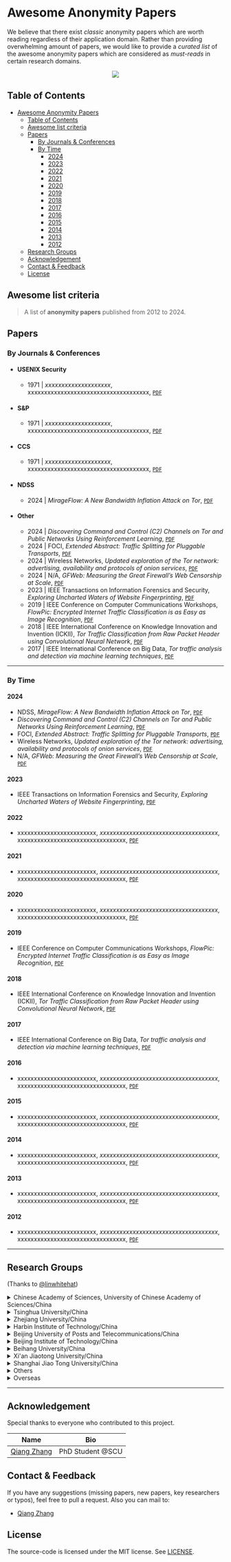 # Awesome Anonymity Papers

We believe that there exist *classic* anonymity papers which are worth reading regardless of their application domain. Rather than providing overwhelming amount of papers, we would like to provide a *curated list* of the awesome anonymity papers which are considered as *must-reads* in certain research domains.

<div style="text-align: center">
 <img src="assets/cyber_security.jpg" atl="banner"/>
</div>

## Table of Contents

- [Awesome Anonymity Papers](#awesome-anonymity-papers)
  - [Table of Contents](#table-of-contents)
  - [Awesome list criteria](#awesome-list-criteria)
  - [Papers](#papers)
    - [By Journals \& Conferences](#by-journals--conferences)
    - [By Time](#by-time)
      - [2024](#2024)
      - [2023](#2023)
      - [2022](#2022)
      - [2021](#2021)
      - [2020](#2020)
      - [2019](#2019)
      - [2018](#2018)
      - [2017](#2017)
      - [2016](#2016)
      - [2015](#2015)
      - [2014](#2014)
      - [2013](#2013)
      - [2012](#2012)
  - [Research Groups](#research-groups)
  - [Acknowledgement](#acknowledgement)
  - [Contact \& Feedback](#contact--feedback)
  - [License](#license)

## Awesome list criteria

> A list of **anonymity papers** published from 2012 to 2024.

## Papers

### By Journals & Conferences

- #### USENIX Security

  - 1971 | *xxxxxxxxxxxxxxxxxxxx*, xxxxxxxxxxxxxxxxxxxxxxxxxxxxxxxxxxxxx, [`PDF`](https://arxiv.org/pdf/0000.04528.pdf)
- #### S&P

  - 1971 | *xxxxxxxxxxxxxxxxxxxx*, xxxxxxxxxxxxxxxxxxxxxxxxxxxxxxxxxxxxx, [`PDF`](https://arxiv.org/pdf/0000.04528.pdf)
- #### CCS

  - 1971 | *xxxxxxxxxxxxxxxxxxxx*, xxxxxxxxxxxxxxxxxxxxxxxxxxxxxxxxxxxxx, [`PDF`](https://arxiv.org/pdf/0000.04528.pdf)
- #### NDSS

  - 2024 | *MirageFlow: A New Bandwidth Inflation Attack on Tor*, [`PDF`](https://www.ndss-symposium.org/wp-content/uploads/2024-1133-paper.pdf)
- #### Other

  - 2024 | *Discovering Command and Control (C2) Channels on Tor and Public Networks Using Reinforcement Learning*, [`PDF`](https://arxiv.org/pdf/2402.09200.pdf)
  - 2024 | FOCI, *Extended Abstract: Traffic Splitting for Pluggable Transports*, [`PDF`](https://petsymposium.org/foci/2024/foci-2024-0004.pdf)
  - 2024 | Wireless Networks, *Updated exploration of the Tor network: advertising, availability and protocols of onion services*, [`PDF`](https://link.springer.com/article/10.1007/s11276-024-03679-4)
  - 2024 | N/A, *GFWeb: Measuring the Great Firewall’s Web Censorship at Scale*, [`PDF`](https://www3.cs.stonybrook.edu/~mikepo/papers/gfweb.sec24.pdf)
  - 2023 | IEEE Transactions on Information Forensics and Security, *Exploring Uncharted Waters of Website Fingerprinting*, [`PDF`](https://ieeexplore.ieee.org/abstract/document/10356094)
  - 2019 | IEEE Conference on Computer Communications Workshops, *FlowPic: Encrypted Internet Traffic Classification is as Easy as Image Recognition*, [`PDF`](https://ieeexplore.ieee.org/abstract/document/8845315)
  - 2018 | IEEE International Conference on Knowledge Innovation and Invention (ICKII), *Tor Traffic Classification from Raw Packet Header using Convolutional Neural Network*, [`PDF`](https://ieeexplore.ieee.org/abstract/document/8569113)
  - 2017 | IEEE International Conference on Big Data, *Tor traffic analysis and detection via machine learning techniques*, [`PDF`](https://ieeexplore.ieee.org/abstract/document/8258487)

***

### By Time

#### 2024

- NDSS, *MirageFlow: A New Bandwidth Inflation Attack on Tor*, [`PDF`](https://www.ndss-symposium.org/wp-content/uploads/2024-1133-paper.pdf)  
- *Discovering Command and Control (C2) Channels on Tor and Public Networks Using Reinforcement Learning*, [`PDF`](https://arxiv.org/pdf/2402.09200.pdf)
- FOCI, *Extended Abstract: Traffic Splitting for Pluggable Transports*, [`PDF`](https://petsymposium.org/foci/2024/foci-2024-0004.pdf)
- Wireless Networks, *Updated exploration of the Tor network: advertising, availability and protocols of onion services*, [`PDF`](https://link.springer.com/article/10.1007/s11276-024-03679-4)
- N/A, *GFWeb: Measuring the Great Firewall’s Web Censorship at Scale*, [`PDF`](https://www3.cs.stonybrook.edu/~mikepo/papers/gfweb.sec24.pdf)

#### 2023

- IEEE Transactions on Information Forensics and Security, *Exploring Uncharted Waters of Website Fingerprinting*, [`PDF`](https://ieeexplore.ieee.org/abstract/document/10356094)

#### 2022

- xxxxxxxxxxxxxxxxxxxxxxxx, *xxxxxxxxxxxxxxxxxxxxxxxxxxxxxxxxxxxx*, xxxxxxxxxxxxxxxxxxxxxxxxxxxxxxxxx, [`PDF`](https://arxiv.org/pdf/0000.04528.pdf)

#### 2021

- xxxxxxxxxxxxxxxxxxxxxxxx, *xxxxxxxxxxxxxxxxxxxxxxxxxxxxxxxxxxxx*, xxxxxxxxxxxxxxxxxxxxxxxxxxxxxxxxx, [`PDF`](https://arxiv.org/pdf/0000.04528.pdf)

#### 2020

- xxxxxxxxxxxxxxxxxxxxxxxx, *xxxxxxxxxxxxxxxxxxxxxxxxxxxxxxxxxxxx*, xxxxxxxxxxxxxxxxxxxxxxxxxxxxxxxxx, [`PDF`](https://arxiv.org/pdf/0000.04528.pdf)

#### 2019

- IEEE Conference on Computer Communications Workshops, *FlowPic: Encrypted Internet Traffic Classification is as Easy as Image Recognition*, [`PDF`](https://ieeexplore.ieee.org/abstract/document/8845315)

#### 2018

- IEEE International Conference on Knowledge Innovation and Invention (ICKII), *Tor Traffic Classification from Raw Packet Header using Convolutional Neural Network*, [`PDF`](https://ieeexplore.ieee.org/abstract/document/8569113)

#### 2017

- IEEE International Conference on Big Data, *Tor traffic analysis and detection via machine learning techniques*, [`PDF`](https://ieeexplore.ieee.org/abstract/document/8258487)

#### 2016

- xxxxxxxxxxxxxxxxxxxxxxxx, *xxxxxxxxxxxxxxxxxxxxxxxxxxxxxxxxxxxx*, xxxxxxxxxxxxxxxxxxxxxxxxxxxxxxxxx, [`PDF`](https://arxiv.org/pdf/0000.04528.pdf)

#### 2015

- xxxxxxxxxxxxxxxxxxxxxxxx, *xxxxxxxxxxxxxxxxxxxxxxxxxxxxxxxxxxxx*, xxxxxxxxxxxxxxxxxxxxxxxxxxxxxxxxx, [`PDF`](https://arxiv.org/pdf/0000.04528.pdf)

#### 2014

- xxxxxxxxxxxxxxxxxxxxxxxx, *xxxxxxxxxxxxxxxxxxxxxxxxxxxxxxxxxxxx*, xxxxxxxxxxxxxxxxxxxxxxxxxxxxxxxxx, [`PDF`](https://arxiv.org/pdf/0000.04528.pdf)

#### 2013

- xxxxxxxxxxxxxxxxxxxxxxxx, *xxxxxxxxxxxxxxxxxxxxxxxxxxxxxxxxxxxx*, xxxxxxxxxxxxxxxxxxxxxxxxxxxxxxxxx, [`PDF`](https://arxiv.org/pdf/0000.04528.pdf)

#### 2012

- xxxxxxxxxxxxxxxxxxxxxxxx, *xxxxxxxxxxxxxxxxxxxxxxxxxxxxxxxxxxxx*, xxxxxxxxxxxxxxxxxxxxxxxxxxxxxxxxx, [`PDF`](https://arxiv.org/pdf/0000.04528.pdf)

***

## Research Groups

(Thanks to [@linwhitehat](https://github.com/linwhitehat))

<details>
<summary>
Chinese Academy of Sciences, University of Chinese Academy of Sciences/China
</summary>

- [Gang Xiong](https://people.ucas.ac.cn/~xionggang) (Institute of Information Engineering)
- [Kai Chen](https://people.ucas.ac.cn/~kaichen) (Institute of Information Engineering)
- [Qixu Liu](https://people.ucas.ac.cn/~liuqixu) (Institute of Information Engineering)
- [Guozhu Meng](https://people.ucas.ac.cn/~gzmeng) (Institute of Information Engineering)
- [Qingyun Liu](https://people.ucas.ac.cn/~0027674) (Institute of Information Engineering)
- [Zhigang Lu](https://people.ucas.ac.cn/~luzhigang) (Institute of Information Engineering)
- [Xiaodong Li](https://people.ucas.edu.cn/~LEE) (Institute of Computing Technology)
- [Zhenyu Li](http://www.ict.ac.cn/sourcedb_2018_ict_cas/cn/jssrck/201111/t20111114_3395505.html) (Institute of Computing Technology)
- [Yujun Zhang](https://people.ucas.ac.cn/~yujun) (Institute of Computing Technology)
- [Yuqing Zhang](https://people.ucas.ac.cn/~zhangyuqing) (School of Computer Science and Technology)
</details>

<details>
<summary>
Tsinghua University/China
</summary>

- [Ke Xu](http://www.thucsnet.org/xuke.html)
- [Jiahai Yang](https://nmgroup.tsinghua.edu.cn/yjh/)
- [Haixin Duan](http://netsec.ccert.edu.cn/people/duanhx/)
- [Jianjun Chen](https://www.jianjunchen.com/)
- [Dan Li](https://www.cs.tsinghua.edu.cn/info/1126/3948.htm)
- [Yong Cui](https://www.cs.tsinghua.edu.cn/info/1126/3589.htm)
- [Mingwei Xu](https://www.cs.tsinghua.edu.cn/info/1126/3580.htm)
- [Xia Yin](https://www.cs.tsinghua.edu.cn/info/1126/3578.htm)
- [Qi Li](https://www.insc.tsinghua.edu.cn/info/1157/2851.htm)
- [Dan Pei](https://www.cs.tsinghua.edu.cn/info/1127/3597.htm)
- [Zhiliang Wang](https://www.cs.tsinghua.edu.cn/info/1127/3593.htm)
- [Chao Zhang](https://netsec.ccert.edu.cn/chs/people/chaoz/)
</details>

<details>
<summary>
Zhejiang University/China
</summary>

- [Shouling Ji](https://person.zju.edu.cn/sji#0)
- [Wenyuan Xu](https://person.zju.edu.cn/wyxu#0)
- [Meng Luo](https://person.zju.edu.cn/mengluo#0)
- [Kui Ren](https://person.zju.edu.cn/kuiren)
- [Fan Zhang](https://person.zju.edu.cn/fanzhang)
</details>

<details>
<summary>
Harbin Institute of Technology/China
</summary>

- [Weizhe (James) Zhang](https://homepage.hit.edu.cn/wzzhang)
- [Xiangzhan Yu](https://homepage.hit.edu.cn/yuxiangzhan)
- [Hui (Sophia) He](https://homepage.hit.edu.cn/huihe)
- [Junbao Li](https://homepage.hit.edu.cn/lijunbao)
- [Zhaoxin Zhang](https://homepage.hit.edu.cn/zhangzhaoxin)
</details>

<details>
<summary>
Beijing University of Posts and Telecommunications/China
</summary>

- [Shize Guo](https://scss.bupt.edu.cn/info/1063/5386.htm)
- [Dongbin Wang](https://scss.bupt.edu.cn/info/1249/5098.htm)
- [Zhongliang Yang](https://scss.bupt.edu.cn/info/1247/5070.htm)
</details>

<details>
<summary>
Beijing Institute of Technology/China
</summary>

- [Changzhen Hu](https://cst.bit.edu.cn/szdw/jsml/bssds/ca94335a79114dbe9ae967e53ca86bec.htm)
- [Liehuang Zhu](https://cs.bit.edu.cn/szdw/jsml/wlkjaqxy/zlh/index.htm)
- [Meng Shen](https://cst.bit.edu.cn/szdw/jsml/bssds/86728e84066248b0b13bdf04f685817f.htm)
- [Xuhui Ding](https://cst.bit.edu.cn/szdw/jsml/bssds/711aba6ea79b41618a2f2fac616652a9.htm)
</details>

<details>
<summary>
Beihang University/China
</summary>

- [Jian Mao](https://shi.buaa.edu.cn/maojian/zh_CN/index.htm)
- [Sheng Hong](http://shi.buaa.edu.cn/hongsheng/zh_CN/index.htm)
- [Ying Gao](https://shi.buaa.edu.cn/gaoying/zh_CN/index.htm)
</details>

<details>
<summary>
Xi'an Jiaotong University/China
</summary>

- [Xiaohong Guan](https://www.xjtu.edu.cn/jsnr.jsp?wbtreeid=1632&wbwbxjtuteacherid=502)
- [Chao Shen](https://gr.xjtu.edu.cn/web/cshen)
</details>

<details>
<summary>
Shanghai Jiao Tong University/China
</summary>

- [Guoxing Chen](https://donnod.github.io/)
- [Haojin Zhu](https://nsec.sjtu.edu.cn/~hjzhu/)
</details>

<details>
<summary>
Others
</summary>

- [Guang Cheng](https://cyber.seu.edu.cn/cg1/list.htm) (Southeast University/China)
- [Fengwei Zhang](https://fengweiz.github.io/) (Southern University of Science and Technology/China)
- [Qian Wang](http://nisplab.whu.edu.cn/people.html) (Wuhan University/China)
- [Min Yang](https://cs.fudan.edu.cn/3e/d7/c25921a278231/page.htm) (Fudan University/China)
- [Shuguang Cui](https://sse.cuhk.edu.cn/en/faculty/cuishuguang) (The Chinese University of Hong Kong/China)
</details>
  
<details>
<summary>
Overseas
</summary>

- [Xuemin (Sherman) Shen](https://uwaterloo.ca/scholar/sshen) (University of Waterloo/Canada)
- [Xiaofeng Wang](https://homes.luddy.indiana.edu/xw7/) (Indiana University Bloomington/United States)
- [Tao Wang](https://www.cs.sfu.ca/~taowang/) (Simon Fraser University/Canada)
- [Ivan Martinovic](https://www.cs.ox.ac.uk/people/ivan.martinovic/) (University of Oxford/United Kingdom)
- [Amir Houmansadr](https://people.cs.umass.edu/~amir/) (University of Massachusetts Amherst/United States)
- [Giuseppe Aceto](http://wpage.unina.it/giuseppe.aceto/) (Università di Napoli Federico II/Italy)
- [Antonio Pescapè](http://wpage.unina.it/pescape/) (Università di Napoli Federico II/Italy)
- [Thorsten Holz](https://cispa.de/en/research/groups/holz) (CISPA Helmholtz Center for Information Security/Germany)
- [Mohammad Saidur Rahman](https://www.rahmanmsaidur.com/) (University of Texas at El Paso/United States)
- [Yue Zhang](https://yue.zyueinfosec.com/) (Drexel University/United States)
- [Xinyu Xing](http://xinyuxing.org/) (Northwestern University/United States)
- [Yang Liu](https://personal.ntu.edu.sg/yangliu/) (Nanyang Technological University/Singapore)
- [Alessandro Finamore](https://afinamore.io/) (Huawei Technologies/France)
- [Thijs van Ede](https://thijsvane.de/) (University of Twente/Netherlands)
</details>

***

## Acknowledgement

Special thanks to everyone who contributed to this project.

| Name       | Bio        |
| :--------: | :--------: |
| [Qiang Zhang](mailto:qzhang@stu.scu.edu.cn) | PhD Student @SCU |

## Contact & Feedback

If you have any suggestions (missing papers, new papers, key researchers or typos), feel free to pull a request. Also you can mail to:

- [Qiang Zhang](mailto:qzhang@stu.scu.edu.cn?subject=Feedback)

## License

The source-code is licensed under the MIT license. See [LICENSE](LICENSE).

